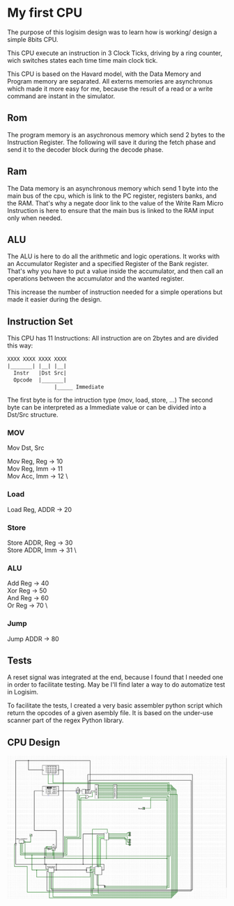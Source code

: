 # My first CPU

The purpose of this logisim design was to learn how is working/ design
a simple 8bits CPU.

This CPU execute an instruction in 3 Clock Ticks, driving by a ring counter, wich
switches states each time time main clock tick.

This CPU is based on the Havard model, with the Data Memory and Program
memory are separated. All externs memories are asynchronus which made it
more easy for me, because the result of a read or a write command are
instant in the simulator.

## Rom

The program memory is an asychronous memory which send 2 bytes to the
Instruction Register.
The following will save it during the fetch phase and send it to the
decoder block during the decode phase.

## Ram

The Data memory is an asynchronous memory which send 1 byte into the
main bus of the cpu, which is link to the PC register, registers banks,
and the RAM. That's why a negate door link to the value of the Write Ram
Micro Instruction is here to ensure that the main bus is linked to the
RAM input only when needed.

## ALU

The ALU is here to do all the arithmetic and logic operations. It works
with an Accumulator Register and a specified Register of the Bank register.
That's why you have to put a value inside the accumulator, and then
call an operations between the accumulator and the wanted register.

This increase the number of instruction needed for a simple operations
but made it easier during the design.

## Instruction Set

This CPU has 11 Instructions:
All instruction are on 2bytes and are divided this way:
```
XXXX XXXX XXXX XXXX
|_______| |__| |__|
  Instr   |Dst Src|
  Opcode  |_______|
               |_____ Immediate
```
The first byte is for the intruction type (mov, load, store, ...)
The second byte can be interpreted as a Immediate value or can be
divided into a Dst/Src structure.

### MOV

Mov Dst, Src

Mov Reg, Reg -> 10 \
Mov Reg, Imm -> 11 \
Mov Acc, Imm -> 12 \

### Load

Load Reg, ADDR -> 20

### Store

Store ADDR, Reg -> 30 \
Store ADDR, Imm -> 31 \

### ALU

Add Reg -> 40 \
Xor Reg -> 50 \
And Reg -> 60 \
Or Reg -> 70 \

### Jump

Jump ADDR -> 80

## Tests

A reset signal was integrated at the end, because I found that I needed
one in order to facilitate testing. May be I'll find later a way to do
automatize test in Logisim.

To facilitate the tests, I created a very basic assembler python script
which return the opcodes of a given asembly file. It is based on the
under-use scanner part of the regex Python library.

## CPU Design

![image](magic_cpu_design.png)
